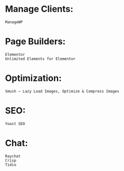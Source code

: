 # Manage Clients:
```
ManageWP
```

# Page Builders:
```
Elementor
Unlimited Elements for Elementor
```

# Optimization:
```
Smush – Lazy Load Images, Optimize & Compress Images
```

# SEO:
```
Yoast SEO
```

# Chat:
```
Raychat
Crisp
Tidio
```




